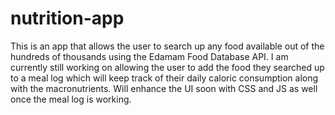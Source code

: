 # nutrition-app
This is an app that allows the user to search up any food available out of the hundreds of thousands using the Edamam Food Database API. I am currently still working on allowing the user to add the food they searched up to a meal log which will keep track of their daily caloric consumption along with the macronutrients. Will enhance the UI soon with CSS and JS as well once the meal log is working.
